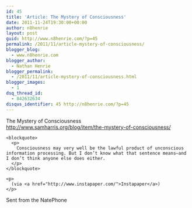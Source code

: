 ```yaml
---
id: 45
title: 'Article: The Mystery of Consciousness'
date: 2011-11-24T19:30:00+00:00
author: n8henrie
layout: post
guid: http://www.n8henrie.com/?p=45
permalink: /2011/11/article-mystery-of-consciousness/
blogger_blog:
  - www.n8henrie.com
blogger_author:
  - Nathan Henrie
blogger_permalink:
  - /2011/11/article-mystery-of-consciousness.html
blogger_images:
  - 1
dsq_thread_id:
  - 842632634
disqus_identifier: 45 http://n8henrie.com/?p=45
---
```

<div>
  <div>
    <p>
      The Mystery of Consciousness<br /> <a href="http://www.samharris.org/blog/item/the-mystery-of-consciousness/">http://www.samharris.org/blog/item/the-mystery-of-consciousness/</a>
    </p>
    
    <blockquote>
      <p>
        Consciousness may very well be the lawful product of unconscious information processing. But I don’t know what that sentence means—and I don’t think anyone else does either.
      </p>
    </blockquote>
    
    <p>
      (via <a href="http://www.instapaper.com/">Instapaper</a>)
    </p>
  </div>
  
  <div>
    Sent from the NatePhone
  </div>
</div>

<div>
</div>